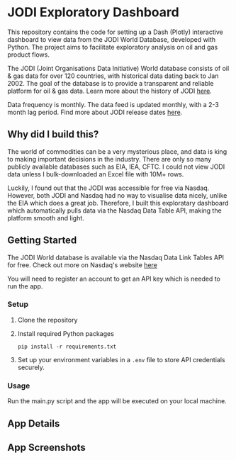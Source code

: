 # JODI Exploratory Dashboard        

This repository contains the code for setting up a Dash (Plotly) interactive dashboard to view data from the JODI World Database, developed with Python. The project aims to facilitate exploratory analysis on oil and gas product flows.

The JODI (Joint Organisations Data Initiative) World database consists of oil & gas data for over 120 countries, with historical data dating back to Jan 2002. The goal of the database is to provide a transparent and reliable platform for oil & gas data. Learn more about the history of JODI [here](https://www.ief.org/jodi/history). 

Data frequency is monthly. The data feed is updated monthly, with a 2-3 month lag period. Find more about JODI release dates [here](https://www.jodidata.org/). 


## Why did I build this?

The world of commodities can be a very mysterious place, and data is king to making important decisions in the industry. There are only so many publicly available databases such as EIA, IEA, CFTC. I could not view JODI data unless I bulk-downloaded an Excel file with 10M+ rows. 

Luckily, I found out that the JODI was accessible for free via Nasdaq. However, both JODI and Nasdaq had no way to visualise data nicely, unlike the EIA which does a great job. Therefore, I built this exploratary dashboard which automatically pulls data via the Nasdaq Data Table API, making the platform smooth and light.


## Getting Started
The JODI World database is available via the Nasdaq Data Link Tables API for free. Check out more on Nasdaq's website [here](https://data.nasdaq.com/databases/JODI#:~:text=This%20database%20provides%20comprehensive%20and,from%20production%20to%20end%20use.) 

You will need to register an account to get an API key which is needed to run the app. 

### Setup
1. Clone the repository
   
2. Install required Python packages
   ```
   pip install -r requirements.txt
   ```
   
3. Set up your environment variables in a `.env` file to store API credentials securely.

### Usage
Run the main.py script and the app will be executed on your local machine.

## App Details

## App Screenshots
